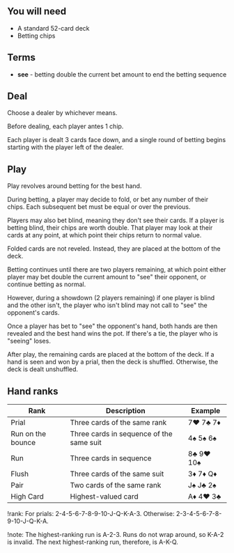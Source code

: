 ## You will need

- A standard 52-card deck
- Betting chips

## Terms

- **see** - betting double the current bet amount to end the betting sequence

## Deal

Choose a dealer by whichever means.

Before dealing, each player antes 1 chip.

Each player is dealt 3 cards face down, and a single round of betting begins starting with the player left of the dealer.

## Play

Play revolves around betting for the best hand.

During betting, a player may decide to fold, or bet any number of their chips. Each subsequent bet must be equal or over the previous.

Players may also bet blind, meaning they don't see their cards. If a player is betting blind, their chips are worth double. That player may look at their cards at any point, at which point their chips return to normal value.

Folded cards are not reveled. Instead, they are placed at the bottom of the deck.

Betting continues until there are two players remaining, at which point either player may bet double the current amount to "see" their opponent, or continue betting as normal.

However, during a showdown (2 players remaining) if one player is blind and the other isn't, the player who isn't blind may not call to "see" the opponent's cards.

Once a player has bet to "see" the opponent's hand, both hands are then revealed and the best hand wins the pot. If there's a tie, the player who is "seeing" loses.

After play, the remaining cards are placed at the bottom of the deck. If a hand is seen and won by a prial, then the deck is shuffled. Otherwise, the deck is dealt unshuffled.

## Hand ranks

| Rank              | Description                              | Example   |
| ----------------- | ---------------------------------------- | --------- |
| Prial             | Three cards of the same rank             | 7♥ 7♣ 7♦  |
| Run on the bounce | Three cards in sequence of the same suit | 4♠ 5♠ 6♠  |
| Run               | Three cards in sequence                  | 8♣ 9♥ 10♠ |
| Flush             | Three cards of the same suit             | 3♦ 7♦ Q♦  |
| Pair              | Two cards of the same rank               | J♠ J♣ 2♠  |
| High Card         | Highest-valued card                      | A♦ 4♥ 3♣  |

!rank: For prials: 2-4-5-6-7-8-9-10-J-Q-K-A-3. Otherwise: 2-3-4-5-6-7-8-9-10-J-Q-K-A.

!note: The highest-ranking run is A-2-3. Runs do not wrap around, so K-A-2 is invalid. The next highest-ranking run, therefore, is A-K-Q.
